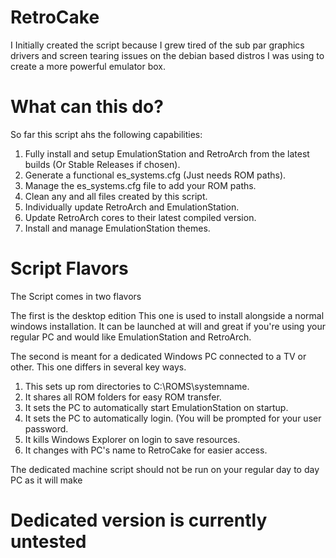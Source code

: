 # RetroCake

I Initially created the script because I grew tired of the sub par graphics drivers and screen tearing issues on the debian based distros I was using to create a more powerful emulator box.

# What can this do?

So far this script ahs the following capabilities:

1. Fully install and setup EmulationStation and RetroArch from the latest builds (Or Stable Releases if chosen).
2. Generate a functional es_systems.cfg (Just needs ROM paths).
3. Manage the es_systems.cfg file to add your ROM paths.
4. Clean any and all files created by this script.
5. Individually update RetroArch and EmulationStation.
6. Update RetroArch cores to their latest compiled version.
7. Install and manage EmulationStation themes.

# Script Flavors

The Script comes in two flavors

The first is the desktop edition
This one is used to install alongside a normal windows installation.
It can be launched at will and great if you're using your regular PC and would like EmulationStation and RetroArch.

The second is meant for a dedicated Windows PC connected to a TV or other.
This one differs in several key ways.

1. This sets up rom directories to C:\ROMS\systemname.
2. It shares all ROM folders for easy ROM transfer.
3. It sets the PC to automatically start EmulationStation on startup.
4. It sets the PC to automatically login. (You will be prompted for your user password.
5. It kills Windows Explorer on login to save resources.
6. It changes with PC's name to RetroCake for easier access.

The dedicated machine script should not be run on your regular day to day PC as it will make

# Dedicated version is currently untested